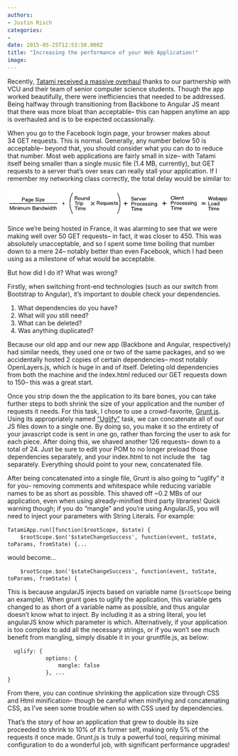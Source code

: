 ```yaml
---
authors:
- Justin Risch
categories:
- 
date: 2015-05-25T12:53:58.000Z
title: "Increasing the performance of your Web Application!"
image: 
---
```


Recently, [Tatami received a massive overhaul](http://www.ipponusa.com/vcu-ippon-angularjs-tatami/) thanks to our partnership with VCU and their team of senior computer science students. Though the app worked beautifully, there were inefficiencies that needed to be addressed. Being halfway through transitioning from Backbone to Angular JS meant that there was more bloat than acceptable– this can happen anytime an app is overhauled and is to be expected occassionally.

When you go to the Facebook login page, your browser makes about 34 GET requests. This is normal. Generally, any number below 50 is acceptable– beyond that, you should consider what you can do to reduce that number. Most web applications are fairly small in size– with Tatami itself being smaller than a single music file (1.4 MB, currently), but GET requests to a server that’s over seas can really stall your application. If I remember my networking class correctly, the total delay would be similar to:

[![bandwidth](https://raw.githubusercontent.com/ippontech/blog-usa/master/images/2015/05/bandwidth.png)](https://raw.githubusercontent.com/ippontech/blog-usa/master/images/2015/05/bandwidth.png)

Since we’re being hosted in France, it was alarming to see that we were making well over 50 GET requests– in fact, it was closer to 450. This was absolutely unacceptable, and so I spent some time boiling that number down to a mere 24– notably better than even Facebook, which I had been using as a milestone of what would be acceptable.

But how did I do it? What was wrong?

Firstly, when switching front-end technologies (such as our switch from Bootstrap to Angular), it’s important to double check your dependencies.

1. What dependencies do you have?
2. What will you still need?
3. What can be deleted?
4. Was anything duplicated?

Because our old app and our new app (Backbone and Angular, respectively) had similar needs, they used one or two of the same packages, and so we accidentally hosted 2 copies of certain dependencies– most notably OpenLayers.js, which is huge in and of itself. Deleting old dependencies from both the machine and the index.html reduced our GET requests down to 150– this was a great start.

Once you strip down the the application to its bare bones, you can take further steps to both shrink the size of your application and the number of requests it needs. For this task, I chose to use a crowd-favorite, [Grunt.js](http://gruntjs.com/). Using its appropriately named [“Uglify”](https://github.com/gruntjs/grunt-contrib-uglify) task, we can concatenate all of our JS files down to a single one. By doing so, you make it so the entirety of your javascript code is sent in one go, rather than forcing the user to ask for each piece. After doing this, we shaved another 126 requests– down to a total of 24. Just be sure to edit your POM to no longer preload those dependencies separately, and your index.html to not include the  <src> tag separately. Everything should point to your new, concatenated file.

After being concatenated into a single file, Grunt is also going to “uglify” it for you– removing comments and whitespace while reducing variable names to be as short as possible. This shaved off ~0.2 MBs of our application, even when using already-minified third party libraries! Quick warning though; if you do “mangle” and you’re using AngularJS, you will need to inject your parameters with String Literals. For example:

```
TatamiApp.run([function($rootScope, $state) {
    $rootScope.$on('$stateChangeSuccess', function(event, toState, toParams, fromState) {...
```

would become…

```TatamiApp.run(['$rootScope', '$state', function($rootScope, $state) {
    $rootScope.$on('$stateChangeSuccess', function(event, toState, toParams, fromState) {
```
This is because angularJS injects based on variable name (`$rootScope` being an example). When grunt goes to uglify the application, this variable gets changed to as short of a variable name as possible, and thus angular doesn’t know what to inject. By including it as a string literal, you let angularJS know which parameter is which. Alternatively, if your application is too complex to add all the necessary strings, or if you won’t see much benefit from mangling, simply disable it in your gruntfile.js, as below:

```
  uglify: {
            options: {
                mangle: false
            }, ...
}
```
From there, you can continue shrinking the application size through CSS and Html minification– though be careful when minifying and concatenating CSS, as I’ve seen some trouble when so with CSS used by dependencies.

That’s the story of how an application that grew to double its size proceeded to shrink to 10% of it’s former self, making only 5% of the requests it once made. Grunt.js is truly a powerful tool, requiring minimal configuration to do a wonderful job, with significant performance upgrades!
